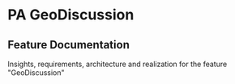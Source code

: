 # PA GeoDiscussion
## Feature Documentation
Insights, requirements, architecture and realization for the feature "GeoDiscussion"
